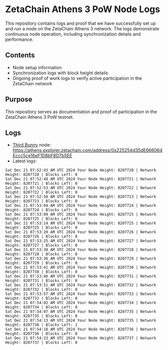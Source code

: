 # ZetaChain Athens 3 PoW Node Logs
This repository contains logs and proof that we have successfully set up and run a node on the ZetaChain Athens 3 network. The logs demonstrate continuous node operation, including synchronization details and performance.

## Contents
- Node setup information
- Synchronization logs with block height details
- Ongoing proof of work logs to verify active participation in the ZetaChain network

## Purpose
This repository serves as documentation and proof of participation in the ZetaChain Athens 3 PoW testnet.

## Logs

- [Third Bunny](https://thirdbunny.xyz/) node: https://athens.explorer.zetachain.com/address/0x225254d35dE666064Eccc5ce16eF1D8bF8D7b5EE
- Latest logs:
```
Sat Dec 21 07:52:43 AM UTC 2024 Your Node Height: 8207720 | Network Height: 8207720 | Blocks Left: 0
Sat Dec 21 07:52:48 AM UTC 2024 Your Node Height: 8207721 | Network Height: 8207721 | Blocks Left: 0
Sat Dec 21 07:52:53 AM UTC 2024 Your Node Height: 8207722 | Network Height: 8207722 | Blocks Left: 0
Sat Dec 21 07:52:58 AM UTC 2024 Your Node Height: 8207723 | Network Height: 8207723 | Blocks Left: 0
Sat Dec 21 07:53:04 AM UTC 2024 Your Node Height: 8207724 | Network Height: 8207724 | Blocks Left: 0
Sat Dec 21 07:53:09 AM UTC 2024 Your Node Height: 8207725 | Network Height: 8207725 | Blocks Left: 0
Sat Dec 21 07:53:14 AM UTC 2024 Your Node Height: 8207725 | Network Height: 8207725 | Blocks Left: 0
Sat Dec 21 07:53:20 AM UTC 2024 Your Node Height: 8207726 | Network Height: 8207726 | Blocks Left: 0
Sat Dec 21 07:53:25 AM UTC 2024 Your Node Height: 8207727 | Network Height: 8207727 | Blocks Left: 0
Sat Dec 21 07:53:30 AM UTC 2024 Your Node Height: 8207728 | Network Height: 8207728 | Blocks Left: 0
Sat Dec 21 07:53:36 AM UTC 2024 Your Node Height: 8207729 | Network Height: 8207729 | Blocks Left: 0
Sat Dec 21 07:53:41 AM UTC 2024 Your Node Height: 8207730 | Network Height: 8207730 | Blocks Left: 0
Sat Dec 21 07:53:46 AM UTC 2024 Your Node Height: 8207731 | Network Height: 8207731 | Blocks Left: 0
Sat Dec 21 07:53:51 AM UTC 2024 Your Node Height: 8207732 | Network Height: 8207732 | Blocks Left: 0
Sat Dec 21 07:53:57 AM UTC 2024 Your Node Height: 8207733 | Network Height: 8207733 | Blocks Left: 0
Sat Dec 21 07:54:02 AM UTC 2024 Your Node Height: 8207734 | Network Height: 8207734 | Blocks Left: 0
Sat Dec 21 07:54:07 AM UTC 2024 Your Node Height: 8207735 | Network Height: 8207735 | Blocks Left: 0
Sat Dec 21 07:54:13 AM UTC 2024 Your Node Height: 8207735 | Network Height: 8207736 | Blocks Left: 1
Sat Dec 21 07:54:18 AM UTC 2024 Your Node Height: 8207736 | Network Height: 8207736 | Blocks Left: 0
Sat Dec 21 07:54:23 AM UTC 2024 Your Node Height: 8207737 | Network Height: 8207737 | Blocks Left: 0
```
